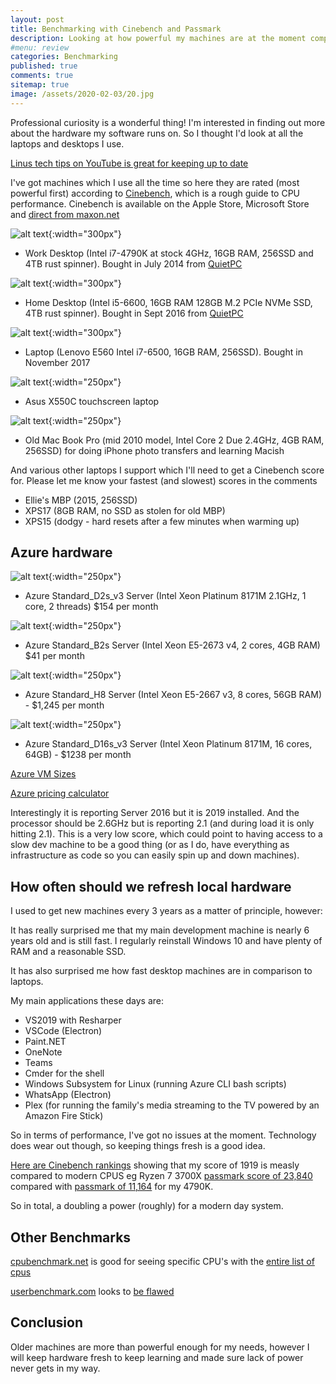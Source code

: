 ```yaml
---
layout: post
title: Benchmarking with Cinebench and Passmark 
description: Looking at how powerful my machines are at the moment compared with the best around today
#menu: review
categories: Benchmarking 
published: true 
comments: true     
sitemap: true
image: /assets/2020-02-03/20.jpg
---
```


Professional curiosity is a wonderful thing! I'm interested in finding out more about the hardware my software runs on. So I thought I'd look at all the laptops and desktops I use.

[Linus tech tips on YouTube is great for keeping up to date](https://www.youtube.com/user/LinusTechTips/videos)

I've got machines which I use all the time so here they are rated (most powerful first) according to [Cinebench](https://www.maxon.net/en-gb/products/cinebench-r20-overview/), which is a rough guide to CPU performance. Cinebench is available on the Apple Store, Microsoft Store and [direct from maxon.net](https://www.maxon.net/en-us/support/downloads/)

![alt text](/assets/2020-02-03/20.jpg "Work desktop 4790K"){:width="300px"}  

- Work Desktop (Intel i7-4790K at stock 4GHz, 16GB RAM, 256SSD and 4TB rust spinner). Bought in July 2014 from [QuietPC](https://quietpc.com)

![alt text](/assets/2020-02-03/22.jpg "Home desktop"){:width="300px"}  

- Home Desktop (Intel i5-6600, 16GB RAM 128GB M.2 PCIe NVMe SSD, 4TB rust spinner). Bought in Sept 2016 from  [QuietPC](https://quietpc.com)

![alt text](/assets/2020-02-03/21.jpg "Home laptop E560"){:width="300px"}  

- Laptop (Lenovo E560 Intel i7-6500, 16GB RAM, 256SSD). Bought in November 2017

![alt text](/assets/2020-02-03/24.jpg "Mias laptop"){:width="250px"}  

- Asus X550C touchscreen laptop 

![alt text](/assets/2020-02-03/23.jpg "Old MBP"){:width="250px"}  

- Old Mac Book Pro (mid 2010 model, Intel Core 2 Due 2.4GHz, 4GB RAM, 256SSD) for doing iPhone photo transfers and learning Macish

And various other laptops I support which I'll need to get a Cinebench score for. Please let me know your fastest (and slowest) scores in the comments

- Ellie's MBP (2015, 256SSD)
- XPS17 (8GB RAM, no SSD as stolen for old MBP)
- XPS15 (dodgy - hard resets after a few minutes when warming up)

## Azure hardware

![alt text](/assets/2020-02-03/25.jpg "Azure Windows Server D2s_v3"){:width="250px"}  

- Azure Standard_D2s_v3 Server (Intel Xeon Platinum 8171M 2.1GHz, 1 core, 2 threads) $154 per month

![alt text](/assets/2020-02-03/26.jpg "Azure Windows Server Standard_B2s"){:width="250px"}  

- Azure Standard_B2s Server (Intel Xeon E5-2673 v4, 2 cores, 4GB RAM) $41 per month

![alt text](/assets/2020-02-03/27.jpg "Azure Windows Server Standard_H8"){:width="250px"}  

- Azure Standard_H8 Server (Intel Xeon E5-2667 v3, 8 cores, 56GB RAM) - $1,245 per month

![alt text](/assets/2020-02-03/28.jpg "Azure Windows Server Standard_D16s_v3"){:width="250px"}  

- Azure Standard_D16s_v3 Server (Intel Xeon Platinum 8171M, 16 cores, 64GB) - $1238 per month

[Azure VM Sizes](https://docs.microsoft.com/en-us/azure/virtual-machines/sizes-b-series-burstable?toc=/azure/virtual-machines/linux/toc.json&bc=/azure/virtual-machines/linux/breadcrumb/toc.json)

[Azure pricing calculator](https://azure.microsoft.com/en-gb/pricing/calculator/?service=virtual-machines)

Interestingly it is reporting Server 2016 but it is 2019 installed. And the processor should be 2.6GHz but is reporting 2.1 (and during load it is only hitting 2.1).  This is a very low score, which could point to having access to a slow dev machine to be a good thing (or as I do, have everything as infrastructure as code so you can easily spin up and down machines).

## How often should we refresh local hardware

I used to get new machines every 3 years as a matter of principle, however:

It has really surprised me that my main development machine is nearly 6 years old and is still fast. I regularly reinstall Windows 10 and have plenty of RAM and a reasonable SSD.

It has also surprised me how fast desktop machines are in comparison to laptops.

My main applications these days are:

- VS2019 with Resharper
- VSCode (Electron)
- Paint.NET
- OneNote
- Teams
- Cmder for the shell
- Windows Subsystem for Linux (running Azure CLI bash scripts)
- WhatsApp (Electron)
- Plex (for running the family's media streaming to the TV powered by an Amazon Fire Stick)

So in terms of performance, I've got no issues at the moment. Technology does wear out though, so keeping things fresh is a good idea.

[Here are Cinebench rankings](https://hwbot.org/benchmark/cinebench_-_r15/halloffame) showing that my score of 1919 is measly compared to modern CPUS eg Ryzen 7 3700X [passmark score of 23,840](https://www.cpubenchmark.net/cpu.php?cpu=AMD+Ryzen+7+3700X&id=3485) compared with [passmark of 11,164](https://www.cpubenchmark.net/cpu_lookup.php?cpu=Intel+Core+i7-4790K+%40+4.00GHz&id=2275) for my 4790K.

So in total, a doubling a power (roughly) for a modern day system.

## Other Benchmarks

[cpubenchmark.net](https://www.cpubenchmark.net/) is good for seeing specific CPU's with the [entire list of cpus](https://www.cpubenchmark.net/CPU_mega_page.html) 

[userbenchmark.com](https://userbenchmark.com) looks to [be flawed](https://www.tomshardware.com/uk/news/userbenchmark-benchmark-change-criticism-amd-intel,40032.html)

## Conclusion

Older machines are more than powerful enough for my needs, however I will keep hardware fresh to keep learning and made sure lack of power never gets in my way.